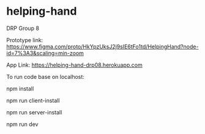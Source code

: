 # helping-hand

DRP Group 8

Prototype link: https://www.figma.com/proto/HkYpzUksJ2j9sIE6tFo1td/HelpingHand?node-id=7%3A3&scaling=min-zoom

App Link:
https://helping-hand-drp08.herokuapp.com

To run code base on localhost:

npm install

npm run client-install 

npm run server-install 

npm run dev
